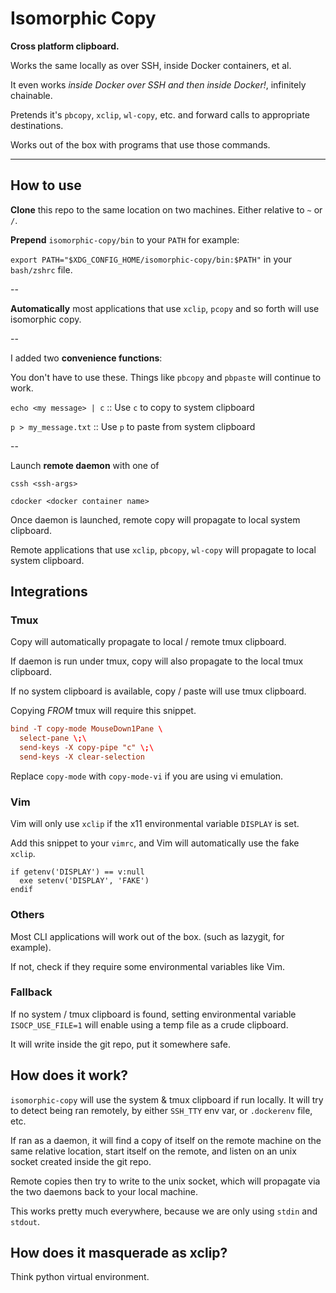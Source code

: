 # Isomorphic Copy

**Cross platform clipboard.**

Works the same locally as over SSH, inside Docker containers, et al.

It even works *inside Docker over SSH and then inside Docker!*, infinitely chainable.

Pretends it's `pbcopy`, `xclip`, `wl-copy`, etc. and forward calls to appropriate destinations.

Works out of the box with programs that use those commands.

---

## How to use

**Clone** this repo to the same location on two machines. Either relative to `~` or `/`.

**Prepend** `isomorphic-copy/bin` to your `PATH` for example:

`export PATH="$XDG_CONFIG_HOME/isomorphic-copy/bin:$PATH"` in your `bash/zshrc` file.

--

**Automatically** most applications that use `xclip`, `pcopy` and so forth will use isomorphic copy.

--

I added two **convenience functions**:

You don't have to use these. Things like `pbcopy` and `pbpaste` will continue to work.

`echo <my message> | c` :: Use `c` to copy to system clipboard


`p > my_message.txt` :: Use `p` to paste from system clipboard

--

Launch **remote daemon** with one of

`cssh <ssh-args>`

`cdocker <docker container name>`

Once daemon is launched, remote copy will propagate to local system clipboard.

Remote applications that use `xclip`, `pbcopy`, `wl-copy` will propagate to local system clipboard.

## Integrations

### Tmux

Copy will automatically propagate to local / remote tmux clipboard.

If daemon is run under tmux, copy will also propagate to the local tmux clipboard.

If no system clipboard is available, copy / paste will use tmux clipboard.

Copying *FROM* tmux will require this snippet.

```conf
bind -T copy-mode MouseDown1Pane \
  select-pane \;\
  send-keys -X copy-pipe "c" \;\
  send-keys -X clear-selection
```

Replace `copy-mode` with `copy-mode-vi` if you are using vi emulation.

### Vim

Vim will only use `xclip` if the x11 environmental variable `DISPLAY` is set.

Add this snippet to your `vimrc`, and Vim will automatically use the fake `xclip`.

```viml
if getenv('DISPLAY') == v:null
  exe setenv('DISPLAY', 'FAKE')
endif
```

### Others

Most CLI applications will work out of the box. (such as lazygit, for example).

If not, check if they require some environmental variables like Vim.

### Fallback

If no system / tmux clipboard is found, setting environmental variable `ISOCP_USE_FILE=1` will enable using a temp file as a crude clipboard.

It will write inside the git repo, put it somewhere safe.

## How does it work?

`isomorphic-copy` will use the system & tmux clipboard if run locally. It will try to detect being ran remotely, by either `SSH_TTY` env var, or `.dockerenv` file, etc.

If ran as a daemon, it will find a copy of itself on the remote machine on the same relative location, start itself on the remote, and listen on an unix socket created inside the git repo.

Remote copies then try to write to the unix socket, which will propagate via the two daemons back to your local machine.

This works pretty much everywhere, because we are only using `stdin` and `stdout`.

## How does it masquerade as xclip?

Think python virtual environment.
